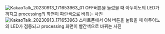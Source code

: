 ![KakaoTalk_20230913_171653963_01](https://github.com/kim04st/Creative_Engineering/assets/127822697/dfd4afde-1fc7-4ec3-b841-c44e035f4db4)
OFF버튼을 눌렀을 때 아두이노의 LED가 꺼지고 processing의 화면이 파란색으로 바뀌는 사진
![KakaoTalk_20230913_171653963](https://github.com/kim04st/Creative_Engineering/assets/127822697/f9943c39-f522-457f-9cbe-55624eb042c8)
스마트폰에서 ON 버튼을 눌렀을 때 아두이노의 LED가 점등되고 processing 화면이 빨간색으로 바뀌는 사진
